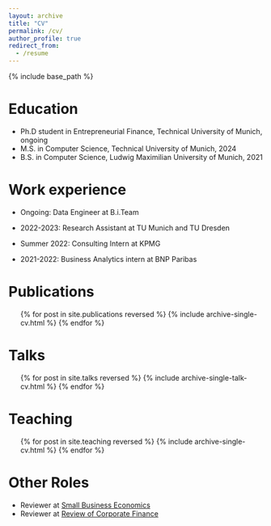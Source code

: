 ```yaml
---
layout: archive
title: "CV"
permalink: /cv/
author_profile: true
redirect_from:
  - /resume
---
```


{% include base_path %}

Education
======
* Ph.D student in Entrepreneurial Finance, Technical University of Munich, ongoing
* M.S. in Computer Science, Technical University of Munich, 2024
* B.S. in Computer Science, Ludwig Maximilian University of Munich, 2021

Work experience
======
* Ongoing: Data Engineer at B.i.Team
  
* 2022-2023: Research Assistant at TU Munich and TU Dresden

* Summer 2022: Consulting Intern at KPMG

* 2021-2022: Business Analytics intern at BNP Paribas


Publications
======
  <ul>{% for post in site.publications reversed %}
    {% include archive-single-cv.html %}
  {% endfor %}</ul>
  
Talks
======
  <ul>{% for post in site.talks reversed %}
    {% include archive-single-talk-cv.html  %}
  {% endfor %}</ul>
  
Teaching
======
  <ul>{% for post in site.teaching reversed %}
    {% include archive-single-cv.html %}
  {% endfor %}</ul>
  
Other Roles
======
* Reviewer at [Small Business Economics](https://link.springer.com/journal/11187)
* Reviewer at [Review of Corporate Finance](https://www.nowpublishers.com/rcf)
